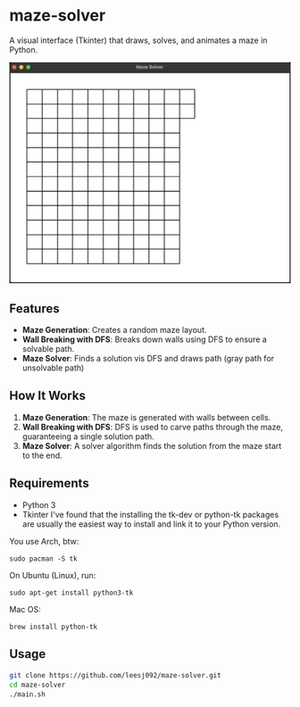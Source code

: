 # maze-solver
A visual interface (Tkinter) that draws, solves, and animates a maze in Python.

![Maze Generation and Solution](maze.gif)

## Features

- **Maze Generation**: Creates a random maze layout.
- **Wall Breaking with DFS**: Breaks down walls using DFS to ensure a solvable path.
- **Maze Solver**: Finds a solution vis DFS and draws path (gray path for unsolvable path)

## How It Works

1. **Maze Generation**: The maze is generated with walls between cells.
2. **Wall Breaking with DFS**: DFS is used to carve paths through the maze, guaranteeing a single solution path.
3. **Maze Solver**: A solver algorithm finds the solution from the maze start to the end.

## Requirements
- Python 3
- Tkinter
I've found that the installing the tk-dev or python-tk packages are usually the easiest way to install and link it to your Python version.

You use Arch, btw:
```
sudo pacman -S tk
```

On Ubuntu (Linux), run:
```
sudo apt-get install python3-tk
```
Mac OS:
```
brew install python-tk
```

## Usage

```bash
git clone https://github.com/leesj092/maze-solver.git
cd maze-solver
./main.sh

